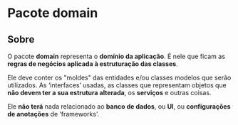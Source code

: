 # Pacote domain

## Sobre

O pacote **domain** representa o **domínio da aplicação**. É nele que ficam as **regras de negócios aplicada à estruturação das classes**.

Ele deve conter os "moldes" das entidades e/ou classes modelos que serão utilizados. As ‘interfaces’ usadas, as classes que representam
objetos que **não devem ter a sua estrutura alterada**, os **serviços** e outras coisas.

Ele **não terá** nada relacionado ao **banco de dados**, ou **UI**, ou **configurações de anotações** de ‘frameworks’.

